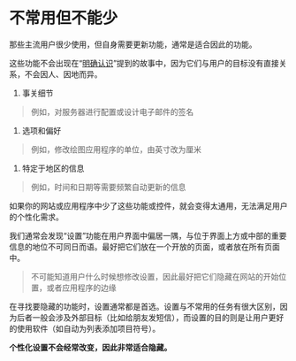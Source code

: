 # 不常用但不能少

那些主流用户很少使用，但自身需要更新功能，通常是适合因此的功能。

这些功能不会出现在“[明确认识](/chapter2)”提到的故事中，因为它们与用户的目标没有直接关系，不会因人、因地而异。

1. 事关细节
> 例如，对服务器进行配置或设计电子邮件的签名
1. 选项和偏好
> 例如，修改绘图应用程序的单位，由英寸改为厘米
1. 特定于地区的信息
> 例如，时间和日期等需要频繁自动更新的信息

如果你的网站或应用程序中少了这些功能或控件，就会变得太通用，无法满足用户的个性化需求。

我们通常会发现“设置”功能在用户界面中偏居一隅，与位于界面上方或中部的重要信息的地位不可同日而语。最好把它们放在一个开放的页面，或者放在所有页面中。

> 不可能知道用户什么时候想修改设置，因此最好把它们隐藏在网站的开始位置，或者应用程序的边缘

在寻找要隐藏的功能时，设置通常都是首选。设置与不常用的任务有很大区别，因为后者一般会涉及外部目标（比如给朋友发短信），而设置的目的则是让用户更好的使用软件（如自动为列表添加项目符号）。

**个性化设置不会经常改变，因此非常适合隐藏。**
